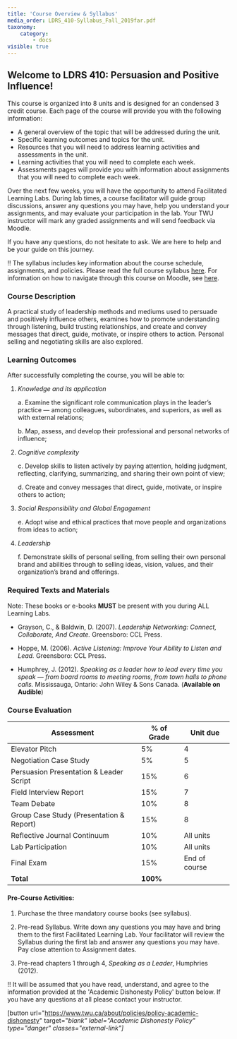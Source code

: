 ```yaml
---
title: 'Course Overview & Syllabus'
media_order: LDRS_410-Syllabus_Fall_2019far.pdf
taxonomy:
    category:
        - docs
visible: true
---
```


## Welcome to LDRS 410: Persuasion and Positive Influence!

This course is organized into 8 units and is designed for an condensed 3 credit course. Each page of the course will provide you with the following information:

* A general overview of the topic that will be addressed during the unit.
* Specific learning outcomes and topics for the unit.
* Resources that you will need to address learning activities and assessments in the unit.
* Learning activities that you will need to complete each week.
* Assessments pages will provide you with information about assignments that you will need to complete each week.

Over the next few weeks, you will have the opportunity to attend Facilitated Learning Labs. During lab times, a course facilitator will guide group discussions, answer any questions you may have, help you understand your assignments, and may evaluate your participation in the lab.  Your TWU instructor will mark any graded assignments and will send feedback via Moodle.

If you have any questions, do not hesitate to ask. We are here to help and be your guide on this journey.

!! The syllabus includes key information about the course schedule, assignments, and policies. Please read the full course syllabus [here](LDRS_410-Syllabus-Fall-2019far.pdf).
For information on how to navigate through this course on Moodle, see [here](http://create.twu.ca/help/moodle).


### Course Description
A practical study of leadership methods and mediums used to persuade and positively influence others, examines how to promote understanding through listening, build trusting relationships, and create and convey messages that direct, guide, motivate, or inspire others to action. Personal selling and negotiating skills are also explored.

### Learning Outcomes

After successfully completing the course, you will be able to:

1. *Knowledge and its application*

    a. Examine the significant role communication plays in the leader’s practice — among colleagues, subordinates, and superiors, as well as with external relations;

    b. Map, assess, and develop their professional and personal networks of influence;

2. *Cognitive complexity*

    c. Develop skills to listen actively by paying attention, holding judgment, reflecting, clarifying, summarizing, and sharing their own point of view;

    d. Create and convey messages that direct, guide, motivate, or inspire others to action;

3. *Social Responsibility and Global Engagement*

    e. Adopt wise and ethical practices that move people and organizations from ideas to action;

4. *Leadership*

    f. Demonstrate skills of personal selling, from selling their own personal brand and abilities through to selling ideas, vision, values, and their organization’s brand and offerings.


### **Required** Texts and Materials

Note: These books or e-books **MUST** be present with you during ALL Learning Labs.

- Grayson, C., & Baldwin, D. (2007). *Leadership Networking: Connect, Collaborate, And Create.*
 	Greensboro: CCL Press.

- Hoppe, M. (2006). *Active Listening: Improve Your Ability to Listen and Lead.*
 	Greensboro: CCL Press.

- Humphrey, J. (2012). *Speaking as a leader how to lead every time you speak — from board
 	rooms to meeting rooms, from town halls to phone calls.* Mississauga, Ontario: John Wiley & Sons Canada. (**Available on Audible**)



### Course Evaluation

| **Assessment**                           | **% of Grade** | **Unit due**  |
|------------------------------------------|----------------|---------------|
| Elevator Pitch                           | 5%             | 4             |
| Negotiation Case Study                   | 5%             | 5             |
| Persuasion Presentation & Leader Script  | 15%            | 6             |
| Field Interview Report                   | 15%            | 7             |
| Team Debate                              | 10%            | 8             |
| Group Case Study (Presentation & Report) | 15%            | 8             |
| Reflective Journal Continuum             | 10%            | All units     |
| Lab Participation                        | 10%            | All units     |
| Final Exam                               | 15%            | End of course |
| **Total**                                | **100%**       |               |




#### Pre-Course Activities:

1.  Purchase the three mandatory course books (see syllabus).

2.  Pre-read Syllabus. Write down any questions you may have and bring
    them to the first Facilitated Learning Lab. Your facilitator will review the Syllabus during the first lab and answer any questions you may have. Pay
    close attention to Assignment dates.

3.  Pre-read chapters 1 through 4, *Speaking as a Leader*, Humphries
    (2012).


!! It will be assumed that you have read, understand, and agree to the information provided at the 'Academic Dishonesty Policy' button below. If you have any questions at all please contact your instructor.


[button url="https://www.twu.ca/about/policies/policy-academic-dishonesty" target="_blank" label="Academic Dishonesty Policy" type="danger" classes="external-link"]_
